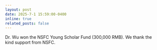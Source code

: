 ```yaml
---
layout: post
date: 2025-7-1 15:59:00-0400
inline: true
related_posts: false
---
```


Dr. Wu won the NSFC Young Scholar Fund (300,000 RMB). We thank the kind support from NSFC.